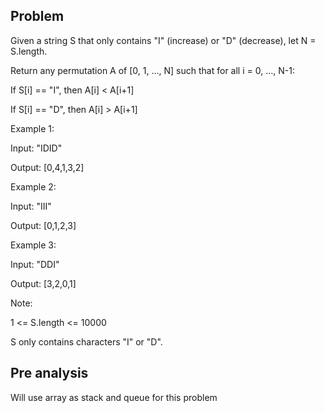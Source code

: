 ## Problem

Given a string S that only contains "I" (increase) or "D" (decrease), let N = S.length.

Return any permutation A of [0, 1, ..., N] such that for all i = 0, ..., N-1:

If S[i] == "I", then A[i] < A[i+1]

If S[i] == "D", then A[i] > A[i+1]

Example 1:

Input: "IDID"

Output: [0,4,1,3,2]

Example 2:

Input: "III"

Output: [0,1,2,3]

Example 3:

Input: "DDI"

Output: [3,2,0,1]

Note:

1 <= S.length <= 10000

S only contains characters "I" or "D".

## Pre analysis

Will use array as stack and queue for this problem
